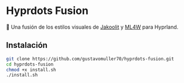 # Hyprdots Fusion

🎨 Una fusión de los estilos visuales de [Jakoolit](https://github.com/jakoolit) y [ML4W](https://github.com/ml4w) para Hyprland.

## Instalación

```bash
git clone https://github.com/gustavomuller70/hyprdots-fusion.git
cd hyprdots-fusion
chmod +x install.sh
./install.sh
